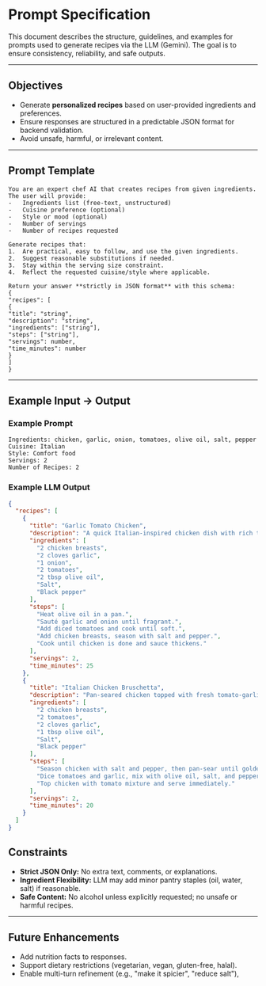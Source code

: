 # Prompt Specification
This document describes the structure, guidelines, and examples for prompts used to generate recipes via the LLM (Gemini). The goal is to ensure consistency, reliability, and safe outputs.

---

##  Objectives

- Generate **personalized recipes** based on user-provided ingredients and preferences.  
- Ensure responses are structured in a predictable JSON format for backend validation.  
- Avoid unsafe, harmful, or irrelevant content.  

---

##  Prompt Template

```
You are an expert chef AI that creates recipes from given ingredients.  
The user will provide:
-   Ingredients list (free-text, unstructured)
-   Cuisine preference (optional)
-   Style or mood (optional)
-   Number of servings
-   Number of recipes requested

Generate recipes that:
1.  Are practical, easy to follow, and use the given ingredients.
2.  Suggest reasonable substitutions if needed.
3.  Stay within the serving size constraint.
4.  Reflect the requested cuisine/style where applicable.

Return your answer **strictly in JSON format** with this schema:
{  
"recipes": [  
{  
"title": "string",  
"description": "string",  
"ingredients": ["string"],  
"steps": ["string"],  
"servings": number,  
"time_minutes": number  
}  
]  
}
```

---

##  Example Input → Output

### Example Prompt
```
Ingredients: chicken, garlic, onion, tomatoes, olive oil, salt, pepper  
Cuisine: Italian  
Style: Comfort food  
Servings: 2  
Number of Recipes: 2
```

### Example LLM Output
```json
{
  "recipes": [
    {
      "title": "Garlic Tomato Chicken",
      "description": "A quick Italian-inspired chicken dish with rich tomato sauce.",
      "ingredients": [
        "2 chicken breasts",
        "2 cloves garlic",
        "1 onion",
        "2 tomatoes",
        "2 tbsp olive oil",
        "Salt",
        "Black pepper"
      ],
      "steps": [
        "Heat olive oil in a pan.",
        "Sauté garlic and onion until fragrant.",
        "Add diced tomatoes and cook until soft.",
        "Add chicken breasts, season with salt and pepper.",
        "Cook until chicken is done and sauce thickens."
      ],
      "servings": 2,
      "time_minutes": 25
    },
    {
      "title": "Italian Chicken Bruschetta",
      "description": "Pan-seared chicken topped with fresh tomato-garlic bruschetta.",
      "ingredients": [
        "2 chicken breasts",
        "2 tomatoes",
        "2 cloves garlic",
        "1 tbsp olive oil",
        "Salt",
        "Black pepper"
      ],
      "steps": [
        "Season chicken with salt and pepper, then pan-sear until golden.",
        "Dice tomatoes and garlic, mix with olive oil, salt, and pepper.",
        "Top chicken with tomato mixture and serve immediately."
      ],
      "servings": 2,
      "time_minutes": 20
    }
  ]
}
```
## Constraints
- **Strict JSON Only:** No extra text, comments, or explanations.
- **Ingredient Flexibility:** LLM may add minor pantry staples (oil, water, salt) if reasonable.
- **Safe Content:** No alcohol unless explicitly requested; no unsafe or harmful recipes.
---
## Future Enhancements
- Add nutrition facts to responses.
- Support dietary restrictions (vegetarian, vegan, gluten-free, halal).
- Enable multi-turn refinement (e.g., "make it spicier", "reduce salt"),